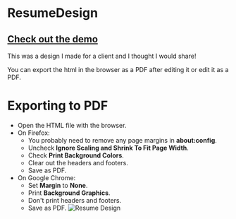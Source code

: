 # ResumeDesign

## [Check out the demo](https://dilionscode.github.io/HTML-Resume/)

This was a design I made for a client and I thought I would share!

You can export the html in the browser as a PDF after editing it or edit it as a PDF.

# Exporting to PDF
* Open the HTML file with the browser.
* On Firefox:
  * You probably need to remove any page margins in **about:config**.
  * Uncheck **Ignore Scaling and Shrink To Fit Page Width**.
  * Check **Print Background Colors**.
  * Clear out the headers and footers.
  * Save as PDF.
* On Google Chrome:
  * Set **Margin** to **None**.
  * Print **Background Graphics**.
  * Don't print headers and footers.
  * Save as PDF.
![Resume Design](https://dilionsmith.me/content/images/2018/05/download.png)
